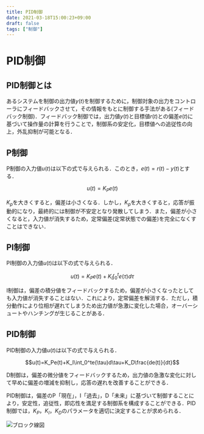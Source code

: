 ```yaml
---
title: PID制御
date: 2021-03-18T15:00:23+09:00
draft: false
tags: ["制御"] 
---
```

<!--more-->
# PID制御
## PID制御とは
あるシステムを制御の出力値$y(t)$を制御するために，制御対象の出力をコントローラにフィードバックさせて，その情報をもとに制御する手法がある(フィードバック制御)．フィードバック制御では，出力値$y(t)$と目標値$r(t)$との偏差$e(t)$に基づいて操作量の計算を行うことで，制御系の安定化，目標値への追従性の向上，外乱抑制が可能となる．

## P制御
P制御の入力値$u(t)$は以下の式で与えられる．このとき，$e(t)=r(t)-y(t)$とする．

$$u(t)=K_Pe(t)$$

$K_p$を大きくすると，偏差は小さくなる．しかし，$K_p$を大きくすると，応答が振動的になり，最終的には制御が不安定となり発散してしまう．また，偏差が小さくなると，入力値が消失するため，定常偏差(定常状態での偏差)を完全になくすことはできない．

## PI制御
PI制御の入力値$u(t)$は以下の式で与えられる．

$$ u(t)=K_Pe(t)+K_I\int_0^te(\tau)d\tau$$

I制御は，偏差の積分値をフィードバックするため，偏差が小さくなったとしても入力値が消失することはない．これにより，定常偏差を解消する．ただし，積分動作により位相が遅れてしまうため出力値が急激に変化した場合，オーバーシュートやハンチングが生じることがある．

## PID制御
PID制御の入力値$u(t)$は以下の式で与えられる．

$$u(t)=K_Pe(t)+K_I\int_0^te(\tau)d\tau+K_D\frac{de(t)}{dt}$$

D制御は，偏差の微分値をフィードバックするため，出力値の急激な変化に対して早めに偏差の増減を抑制し，応答の遅れを改善することができる．

PID制御は，偏差のP「現在」，I「過去」，D「未来」に基づいて制御することにより，安定性，追従性，即応性を満足する制御系を構成することができる．PID制御では，$K_P$，$K_I$，$K_D$のパラメータを適切に決定することが求められる．

![ブロック線図](.././PID.png)
